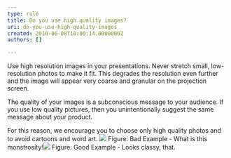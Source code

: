 ```yaml
---
type: rule
title: Do you use high quality images?
uri: do-you-use-high-quality-images
created: 2010-06-08T10:00:14.0000000Z
authors: []

---
```



Use high resolution images in your presentations. Never stretch small, low-resolution photos to make it fit. This degrades the resolution even further and the image will appear very coarse and granular on the projection screen.

The quality of your images is a subconscious message to your audience. If you use low quality pictures, then you unintentionally suggest the same message about your product.

For this reason, we encourage you to choose only high quality photos and to avoid cartoons and word art.
![](/Communication/RulesToBetterPowerpointPresentations/PublishingImages/low_d.gif) Figure: Bad Example - What is this monstrosity!![](/Communication/RulesToBetterPowerpointPresentations/PublishingImages/high_d.jpg) Figure: Good Example - Looks classy, that. 
